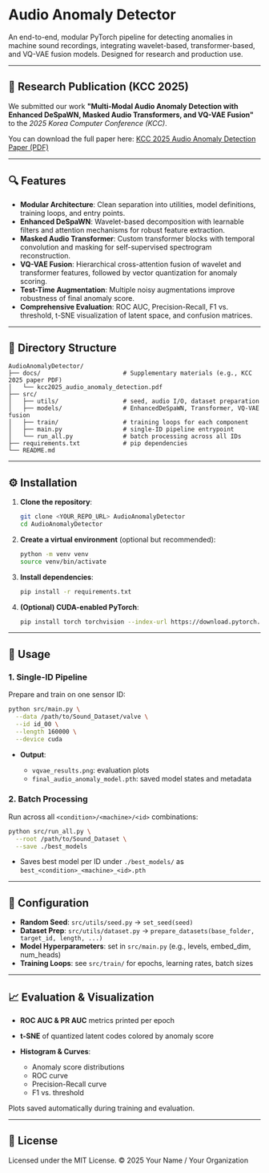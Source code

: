 # Audio Anomaly Detector

An end-to-end, modular PyTorch pipeline for detecting anomalies in machine sound recordings, integrating wavelet-based, transformer-based, and VQ-VAE fusion models. Designed for research and production use.

---

## 📜 Research Publication (KCC 2025)

We submitted our work **"Multi-Modal Audio Anomaly Detection with Enhanced DeSpaWN, Masked Audio Transformers, and VQ-VAE Fusion"** to the *2025 Korea Computer Conference (KCC)*.

You can download the full paper here: [KCC 2025 Audio Anomaly Detection Paper (PDF)](pdf/self_supervised_wavelet_transformer_fusion_industrial_audio_anomaly_detection.pdf)

---

## 🔍 Features

* **Modular Architecture**: Clean separation into utilities, model definitions, training loops, and entry points.
* **Enhanced DeSpaWN**: Wavelet-based decomposition with learnable filters and attention mechanisms for robust feature extraction.
* **Masked Audio Transformer**: Custom transformer blocks with temporal convolution and masking for self-supervised spectrogram reconstruction.
* **VQ-VAE Fusion**: Hierarchical cross-attention fusion of wavelet and transformer features, followed by vector quantization for anomaly scoring.
* **Test-Time Augmentation**: Multiple noisy augmentations improve robustness of final anomaly score.
* **Comprehensive Evaluation**: ROC AUC, Precision-Recall, F1 vs. threshold, t-SNE visualization of latent space, and confusion matrices.

---

## 📁 Directory Structure

```
AudioAnomalyDetector/
├── docs/                       # Supplementary materials (e.g., KCC 2025 paper PDF)
│   └── kcc2025_audio_anomaly_detection.pdf
├── src/
│   ├── utils/                  # seed, audio I/O, dataset preparation
│   ├── models/                 # EnhancedDeSpaWN, Transformer, VQ-VAE fusion
│   ├── train/                  # training loops for each component
│   ├── main.py                 # single-ID pipeline entrypoint
│   └── run_all.py              # batch processing across all IDs
├── requirements.txt            # pip dependencies
└── README.md
```

---

## ⚙️ Installation

1. **Clone the repository**:

   ```bash
   git clone <YOUR_REPO_URL> AudioAnomalyDetector
   cd AudioAnomalyDetector
   ```

2. **Create a virtual environment** (optional but recommended):

   ```bash
   python -m venv venv
   source venv/bin/activate
   ```

3. **Install dependencies**:

   ```bash
   pip install -r requirements.txt
   ```

4. **(Optional) CUDA-enabled PyTorch**:

   ```bash
   pip install torch torchvision --index-url https://download.pytorch.org/whl/cu118
   ```

---

## 🚀 Usage

### 1. Single-ID Pipeline

Prepare and train on one sensor ID:

```bash
python src/main.py \
  --data /path/to/Sound_Dataset/valve \
  --id id_00 \
  --length 160000 \
  --device cuda
```

* **Output**:

  * `vqvae_results.png`: evaluation plots
  * `final_audio_anomaly_model.pth`: saved model states and metadata

### 2. Batch Processing

Run across all `<condition>/<machine>/<id>` combinations:

```bash
python src/run_all.py \
  --root /path/to/Sound_Dataset \
  --save ./best_models
```

* Saves best model per ID under `./best_models/` as `best_<condition>_<machine>_<id>.pth`

---

## 🔧 Configuration

* **Random Seed**: `src/utils/seed.py` → `set_seed(seed)`
* **Dataset Prep**: `src/utils/dataset.py` → `prepare_datasets(base_folder, target_id, length, ...)`
* **Model Hyperparameters**: set in `src/main.py` (e.g., levels, embed\_dim, num\_heads)
* **Training Loops**: see `src/train/` for epochs, learning rates, batch sizes

---

## 📈 Evaluation & Visualization

* **ROC AUC & PR AUC** metrics printed per epoch
* **t-SNE** of quantized latent codes colored by anomaly score
* **Histogram & Curves**:

  * Anomaly score distributions
  * ROC curve
  * Precision-Recall curve
  * F1 vs. threshold

Plots saved automatically during training and evaluation.

---

## 📖 License

Licensed under the MIT License. © 2025 Your Name / Your Organization
